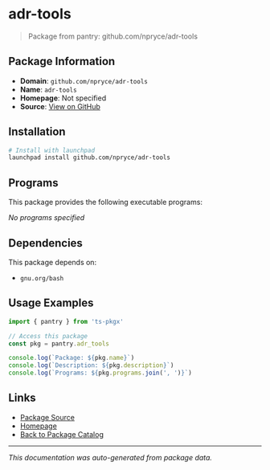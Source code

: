 # adr-tools

> Package from pantry: github.com/npryce/adr-tools

## Package Information

- **Domain**: `github.com/npryce/adr-tools`
- **Name**: `adr-tools`
- **Homepage**: Not specified
- **Source**: [View on GitHub](https://github.com/pkgxdev/pantry/tree/main/projects/github.com/npryce/adr-tools/package.yml)

## Installation

```bash
# Install with launchpad
launchpad install github.com/npryce/adr-tools
```

## Programs

This package provides the following executable programs:

*No programs specified*

## Dependencies

This package depends on:

- `gnu.org/bash`

## Usage Examples

```typescript
import { pantry } from 'ts-pkgx'

// Access this package
const pkg = pantry.adr_tools

console.log(`Package: ${pkg.name}`)
console.log(`Description: ${pkg.description}`)
console.log(`Programs: ${pkg.programs.join(', ')}`)
```

## Links

- [Package Source](https://github.com/pkgxdev/pantry/tree/main/projects/github.com/npryce/adr-tools/package.yml)
- [Homepage](#)
- [Back to Package Catalog](../package-catalog.md)

---

*This documentation was auto-generated from package data.*
